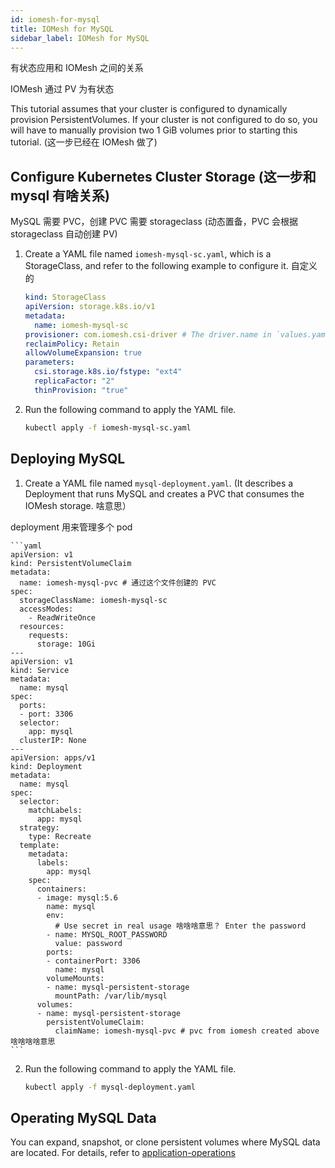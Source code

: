 ```yaml
---
id: iomesh-for-mysql
title: IOMesh for MySQL
sidebar_label: IOMesh for MySQL
---
```


有状态应用和 IOMesh 之间的关系

IOMesh 通过 PV 为有状态


This tutorial assumes that your cluster is configured to dynamically provision PersistentVolumes. If your cluster is not configured to do so, you will have to manually provision two 1 GiB volumes prior to starting this tutorial. (这一步已经在 IOMesh 做了)

## Configure Kubernetes Cluster Storage (这一步和 mysql 有啥关系)

MySQL 需要 PVC，创建 PVC 需要 storageclass (动态置备，PVC 会根据 storageclass 自动创建 PV)

1. Create a YAML file named `iomesh-mysql-sc.yaml`, which is a StorageClass, and refer to the following example to configure it. 自定义的

    ```yaml
    kind: StorageClass
    apiVersion: storage.k8s.io/v1
    metadata:
      name: iomesh-mysql-sc
    provisioner: com.iomesh.csi-driver # The driver.name in `values.yaml` when deploying IOMesh cluster.
    reclaimPolicy: Retain
    allowVolumeExpansion: true
    parameters:
      csi.storage.k8s.io/fstype: "ext4"
      replicaFactor: "2"
      thinProvision: "true"
    ```

2. Run the following command to apply the YAML file.

    ```bash
    kubectl apply -f iomesh-mysql-sc.yaml
    ```

## Deploying MySQL

1. Create a YAML file named `mysql-deployment.yaml`. (It describes a Deployment that runs MySQL and creates a PVC that consumes the IOMesh storage. 啥意思）

deployment 用来管理多个 pod

    ```yaml
    apiVersion: v1
    kind: PersistentVolumeClaim
    metadata:
      name: iomesh-mysql-pvc # 通过这个文件创建的 PVC
    spec:
      storageClassName: iomesh-mysql-sc
      accessModes:
        - ReadWriteOnce
      resources:
        requests:
          storage: 10Gi
    ---
    apiVersion: v1
    kind: Service
    metadata:
      name: mysql
    spec:
      ports:
      - port: 3306
      selector:
        app: mysql
      clusterIP: None
    ---
    apiVersion: apps/v1
    kind: Deployment
    metadata:
      name: mysql
    spec:
      selector:
        matchLabels:
          app: mysql
      strategy:
        type: Recreate
      template:
        metadata:
          labels:
            app: mysql
        spec:
          containers:
          - image: mysql:5.6
            name: mysql
            env:
              # Use secret in real usage 啥啥啥意思？ Enter the password
            - name: MYSQL_ROOT_PASSWORD
              value: password
            ports:
            - containerPort: 3306
              name: mysql
            volumeMounts:
            - name: mysql-persistent-storage
              mountPath: /var/lib/mysql
          volumes:
          - name: mysql-persistent-storage
            persistentVolumeClaim:
              claimName: iomesh-mysql-pvc # pvc from iomesh created above 啥啥啥啥意思
    ```

2. Run the following command to apply the YAML file.

    ```bash
    kubectl apply -f mysql-deployment.yaml
    ```

## Operating MySQL Data

You can expand, snapshot, or clone persistent volumes where MySQL data are located. For details, refer to [application-operations](https://docs.iomesh.com/volume-operations/snapshot-restore-and-clone)